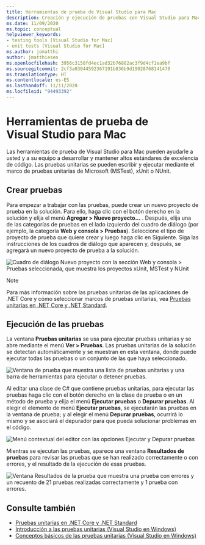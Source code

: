 ```yaml
---
title: Herramientas de prueba de Visual Studio para Mac
description: Creación y ejecución de pruebas con Visual Studio para Mac.
ms.date: 11/09/2020
ms.topic: conceptual
helpviewer_keywords:
- testing tools [Visual Studio for Mac]
- unit tests [Visual Studio for Mac]
ms.author: jomatthi
author: jmatthiesen
ms.openlocfilehash: 3956c3158fd4ec1ad32b76882ac3f9d4cf1ea9bf
ms.sourcegitcommit: 2cf3a03044592367191b836b9d19028768141470
ms.translationtype: HT
ms.contentlocale: es-ES
ms.lasthandoff: 11/11/2020
ms.locfileid: "94493392"
---
```

# <a name="testing-tools-in-visual-studio-for-mac"></a>Herramientas de prueba de Visual Studio para Mac

Las herramientas de prueba de Visual Studio para Mac pueden ayudarle a usted y a su equipo a desarrollar y mantener altos estándares de excelencia de código. Las pruebas unitarias se pueden escribir y ejecutar mediante el marco de pruebas unitarias de Microsoft (MSTest), xUnit o NUnit.

## <a name="creating-tests"></a>Crear pruebas
Para empezar a trabajar con las pruebas, puede crear un nuevo proyecto de prueba en la solución. Para ello, haga clic con el botón derecho en la solución y elija el menú **Agregar > Nuevo proyecto...** . Después, elija una de las categorías de pruebas en el lado izquierdo del cuadro de diálogo (por ejemplo, la categoría **Web y consola > Pruebas**). Seleccione el tipo de proyecto de prueba que quiere crear y luego haga clic en Siguiente. Siga las instrucciones de los cuadros de diálogo que aparecen y, después, se agregará un nuevo proyecto de prueba a la solución.

![Cuadro de diálogo Nuevo proyecto con la sección Web y consola > Pruebas seleccionada, que muestra los proyectos xUnit, MSTest y NUnit](media/create-new-test-project.PNG)

> [!NOTE]
> Para más información sobre las pruebas unitarias de las aplicaciones de .NET Core y cómo seleccionar marcos de pruebas unitarias, vea [Pruebas unitarias en .NET Core y .NET Standard](/dotnet/core/testing/?pivots=xunit).

## <a name="running-tests"></a>Ejecución de las pruebas
La ventana **Pruebas unitarias** se usa para ejecutar pruebas unitarias y se abre mediante el menú **Ver > Pruebas**. Las pruebas unitarias de la solución se detectan automáticamente y se muestran en esta ventana, donde puede ejecutar todas las pruebas o un conjunto de las que haya seleccionado.

![Ventana de prueba que muestra una lista de pruebas unitarias y una barra de herramientas para ejecutar o detener pruebas.](media/test-window.PNG)

Al editar una clase de C# que contiene pruebas unitarias, para ejecutar las pruebas haga clic con el botón derecho en la clase de prueba o en un método de prueba y elija el menú **Ejecutar pruebas** o **Depurar pruebas**. Al elegir el elemento de menú **Ejecutar pruebas**, se ejecutarán las pruebas en la ventana de prueba; y al elegir el menú **Depurar pruebas**, ocurrirá lo mismo y se asociará el depurador para que pueda solucionar problemas en el código.

![Menú contextual del editor con las opciones Ejecutar y Depurar pruebas](media/run-tests-context-menu.PNG)

Mientras se ejecutan las pruebas, aparece una ventana **Resultados de pruebas** para revisar las pruebas que se han realizado correctamente o con errores, y el resultado de la ejecución de esas pruebas.

![Ventana Resultados de la prueba que muestra una prueba con errores y un recuento de 21 pruebas realizadas correctamente y 1 prueba con errores.](media/test-results-window.PNG)

## <a name="see-also"></a>Consulte también

- [Pruebas unitarias en .NET Core y .NET Standard](/dotnet/core/testing)
- [Introducción a las pruebas unitarias (Visual Studio en Windows)](/visualstudio/test/getting-started-with-unit-testing)
- [Conceptos básicos de las pruebas unitarias (Visual Studio en Windows)](/visualstudio/test/unit-test-basics)